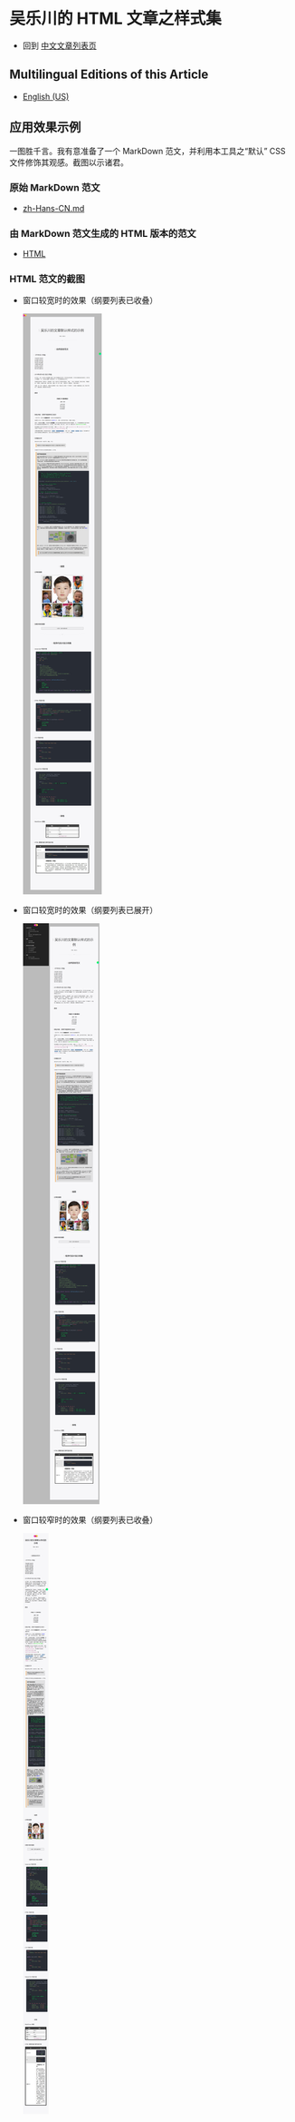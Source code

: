 <link rel="stylesheet" href="../../../dist/css/wulechuan-styles-for-html-via-markdown--vscode.default.min.css">

# 吴乐川的 HTML 文章之样式集

- 回到 [中文文章列表页](../../../ReadMe.zh-hans-CN.md)


## Multilingual Editions of this Article

- [English (US)](../en-US/application-examples.md)




## 应用效果示例

一图胜千言。我有意准备了一个 MarkDown 范文，并利用本工具之“默认” CSS 文件修饰其观感。截图以示诸君。

### 原始 MarkDown 范文

- [zh-Hans-CN.md](../../examples/source-markdown-files/zh-Hans-CN.md)

### 由 MarkDown 范文生成的 HTML 版本的范文

- [HTML](../../examples/rendered/html/default-theming-example-zh-hans-cn.html)


### HTML 范文的截图

- 窗口较宽时的效果（纲要列表已收叠）

    [![](../../examples/rendered/snapshots/zh-Hans-CN-窗口较宽时的效果（纲要列表已收叠）.jpg)](../../examples/rendered/snapshots/zh-Hans-CN-窗口较宽时的效果（纲要列表已收叠）.jpg)

- 窗口较宽时的效果（纲要列表已展开）

    [![](../../examples/rendered/snapshots/zh-Hans-CN-窗口较宽时的效果（纲要列表已展开）.png)](../../examples/rendered/snapshots/zh-Hans-CN-窗口较宽时的效果（纲要列表已展开）.png)

- 窗口较窄时的效果（纲要列表已收叠）

    [![](../../examples/rendered/snapshots/zh-Hans-CN-窗口较窄时的效果（纲要列表已收叠）.png)](../../examples/rendered/snapshots/zh-Hans-CN-窗口较窄时的效果（纲要列表已收叠）.png)


